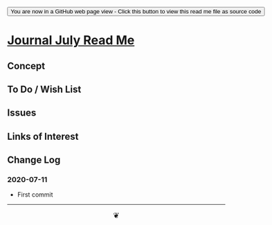 <span style=display:none; >[You are now in a GitHub source code view - click this link to view Read Me file as a web page]( https://theo-armour.github.io/2020/journal/07/readme.html  "View file as a web page." ) </span>

<div><input type=button onclick=window.top.location.href="https://github.com/theo-armour/2020/tree/master/journal/07/";
value='You are now in a GitHub web page view - Click this button to view this read me file as source code' ></div>


# [Journal July Read Me]( https://theo-armour.github.io/2020/journal/07/readme.html )

<!--@@@
<div style=height:300px;overflow:hidden;width:100%;resize:both; ><iframe src=https://theo-armour.github.io/2020/ height=100% width=100% ></iframe></div>
_Journal July_

### Full Screen: [Journal July]( https://theo-armour.github.io/2020/journal/07/ )
@@@-->


## Concept


## To Do / Wish List


## Issues


## Links of Interest


## Change Log


### 2020-07-11

* First commit


***

<center title="hello! Click me to go up to the top" ><a href=javascript:window.scrollTo(0,0); style=font-size:2ch;text-decoration:none; > ❦ </a></center>
